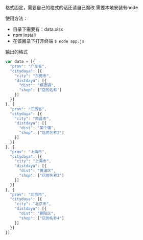 格式固定，需要自己的格式的话还请自己魔改
需要本地安装有node

使用方法：
* 目录下需要有：data.xlsx
* npm install
* 在该目录下打开终端 `$ node app.js`

输出的格式
```js
var data = [{
  "prov": "广东省",
  "citydaya": [{
    "city": "东莞市",
    "distdaya": [{
      "dist": "横沥镇",
      "shop": ["店的名称"]
    }]
  }]
}, {
  "prov": "江西省",
  "citydaya": [{
    "city": "南昌市",
    "distdaya": [{
      "dist": "某个镇",
      "shop": ["店的名称2"]
    }]
  }]
}, {
  "prov": "上海市",
  "citydaya": [{
    "city": "上海市",
    "distdaya": [{
      "dist": "黄浦区",
      "shop": ["店的名称3"]
    }]
  }]
}, {
  "prov": "北京市",
  "citydaya": [{
    "city": "北京市",
    "distdaya": [{
      "dist": "朝阳区",
      "shop": ["店的名称4"]
    }]
  }]
}]
```

